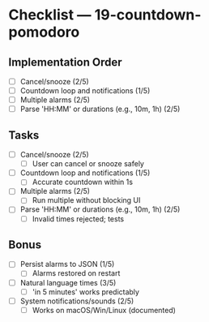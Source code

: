 # Checklist — 19-countdown-pomodoro

## Implementation Order
- [ ] Cancel/snooze (2/5)
- [ ] Countdown loop and notifications (1/5)
- [ ] Multiple alarms (2/5)
- [ ] Parse 'HH:MM' or durations (e.g., 10m, 1h) (2/5)

## Tasks

- [ ] Cancel/snooze (2/5)
  - [ ] User can cancel or snooze safely

- [ ] Countdown loop and notifications (1/5)
  - [ ] Accurate countdown within 1s

- [ ] Multiple alarms (2/5)
  - [ ] Run multiple without blocking UI

- [ ] Parse 'HH:MM' or durations (e.g., 10m, 1h) (2/5)
  - [ ] Invalid times rejected; tests

## Bonus

- [ ] Persist alarms to JSON (1/5)
  - [ ] Alarms restored on restart

- [ ] Natural language times (3/5)
  - [ ] 'in 5 minutes' works predictably

- [ ] System notifications/sounds (2/5)
  - [ ] Works on macOS/Win/Linux (documented)
